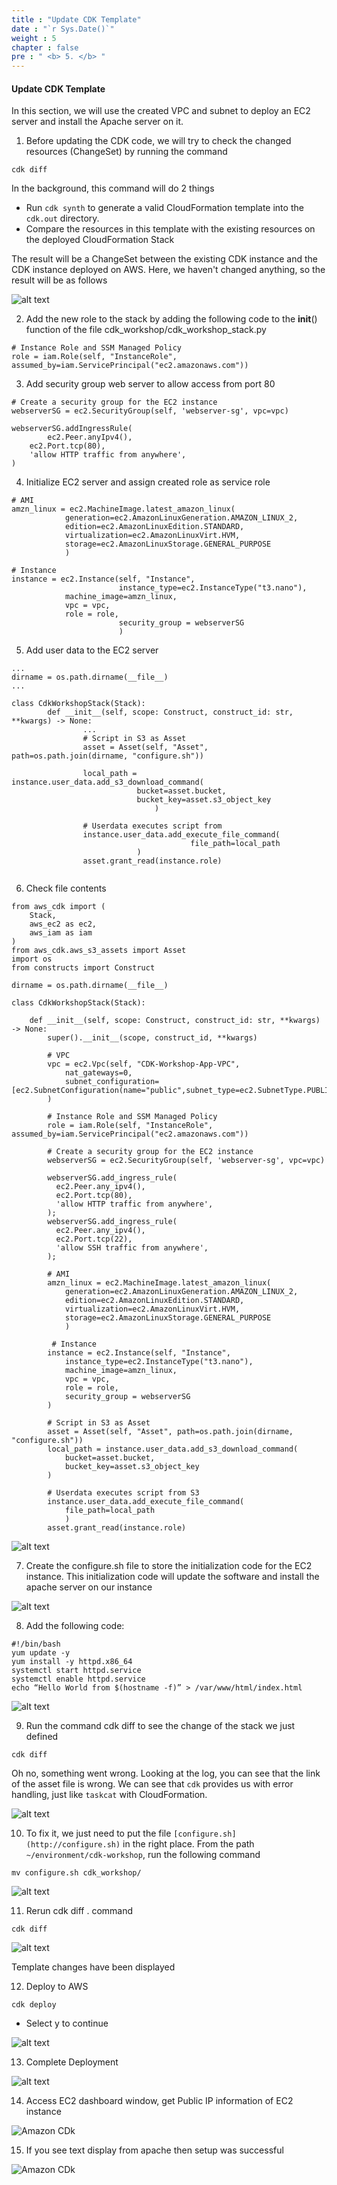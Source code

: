 ```yaml
---
title : "Update CDK Template"
date : "`r Sys.Date()`"
weight : 5
chapter : false
pre : " <b> 5. </b> "
---
```

 
#### Update CDK Template

In this section, we will use the created VPC and subnet to deploy an EC2 server and install the Apache server on it.

1. Before updating the CDK code, we will try to check the changed resources (ChangeSet) by running the command

```
cdk diff
```

In the background, this command will do 2 things

- Run `cdk synth` to generate a valid CloudFormation template into the `cdk.out` directory.
- Compare the resources in this template with the existing resources on the deployed CloudFormation Stack

The result will be a ChangeSet between the existing CDK instance and the CDK instance deployed on AWS. Here, we haven't changed anything, so the result will be as follows

![alt text](image.png)

2. Add the new role to the stack by adding the following code to the __init__() function of the file cdk_workshop/cdk_workshop_stack.py

```
# Instance Role and SSM Managed Policy
role = iam.Role(self, "InstanceRole", assumed_by=iam.ServicePrincipal("ec2.amazonaws.com"))
```

3. Add security group web server to allow access from port 80


```
# Create a security group for the EC2 instance
webserverSG = ec2.SecurityGroup(self, 'webserver-sg', vpc=vpc)
    
webserverSG.addIngressRule(
		ec2.Peer.anyIpv4(),
    ec2.Port.tcp(80),
    'allow HTTP traffic from anywhere',
)
```

4. Initialize EC2 server and assign created role as service role

```
# AMI
amzn_linux = ec2.MachineImage.latest_amazon_linux(
            generation=ec2.AmazonLinuxGeneration.AMAZON_LINUX_2,
            edition=ec2.AmazonLinuxEdition.STANDARD,
            virtualization=ec2.AmazonLinuxVirt.HVM,
            storage=ec2.AmazonLinuxStorage.GENERAL_PURPOSE
            )

# Instance
instance = ec2.Instance(self, "Instance",
						instance_type=ec2.InstanceType("t3.nano"),
            machine_image=amzn_linux,
            vpc = vpc,
            role = role,
						security_group = webserverSG
						)
```

5. Add user data to the EC2 server

```
...
dirname = os.path.dirname(__file__)
...

class CdkWorkshopStack(Stack):
		def __init__(self, scope: Construct, construct_id: str, **kwargs) -> None:
				...
				# Script in S3 as Asset
				asset = Asset(self, "Asset", path=os.path.join(dirname, "configure.sh"))
				
				local_path = instance.user_data.add_s3_download_command(
				            bucket=asset.bucket,
				            bucket_key=asset.s3_object_key
						        )
				
				# Userdata executes script from 
				instance.user_data.add_execute_file_command(
										file_path=local_path
				            )
				asset.grant_read(instance.role)
			
```
6. Check file contents


```
from aws_cdk import (
    Stack,
    aws_ec2 as ec2,
    aws_iam as iam
)
from aws_cdk.aws_s3_assets import Asset
import os
from constructs import Construct

dirname = os.path.dirname(__file__)

class CdkWorkshopStack(Stack):

    def __init__(self, scope: Construct, construct_id: str, **kwargs) -> None:
        super().__init__(scope, construct_id, **kwargs)
        
        # VPC
        vpc = ec2.Vpc(self, "CDK-Workshop-App-VPC",
            nat_gateways=0,
            subnet_configuration=[ec2.SubnetConfiguration(name="public",subnet_type=ec2.SubnetType.PUBLIC)]
        )
        
        # Instance Role and SSM Managed Policy
        role = iam.Role(self, "InstanceRole", assumed_by=iam.ServicePrincipal("ec2.amazonaws.com"))
        
        # Create a security group for the EC2 instance
        webserverSG = ec2.SecurityGroup(self, 'webserver-sg', vpc=vpc)
    
        webserverSG.add_ingress_rule(
          ec2.Peer.any_ipv4(),
          ec2.Port.tcp(80),
          'allow HTTP traffic from anywhere',
        );
        webserverSG.add_ingress_rule(
          ec2.Peer.any_ipv4(),
          ec2.Port.tcp(22),
          'allow SSH traffic from anywhere',
        );
        
        # AMI
        amzn_linux = ec2.MachineImage.latest_amazon_linux(
            generation=ec2.AmazonLinuxGeneration.AMAZON_LINUX_2,
            edition=ec2.AmazonLinuxEdition.STANDARD,
            virtualization=ec2.AmazonLinuxVirt.HVM,
            storage=ec2.AmazonLinuxStorage.GENERAL_PURPOSE
            )
        
         # Instance
        instance = ec2.Instance(self, "Instance",
            instance_type=ec2.InstanceType("t3.nano"),
            machine_image=amzn_linux,
            vpc = vpc,
            role = role,
            security_group = webserverSG
        )
            
        # Script in S3 as Asset
        asset = Asset(self, "Asset", path=os.path.join(dirname, "configure.sh"))
        local_path = instance.user_data.add_s3_download_command(
            bucket=asset.bucket,
            bucket_key=asset.s3_object_key
        )

        # Userdata executes script from S3
        instance.user_data.add_execute_file_command(
            file_path=local_path
            )
        asset.grant_read(instance.role)
```

![alt text](image-1.png)

7. Create the configure.sh file to store the initialization code for the EC2 instance. This initialization code will update the software and install the apache server on our instance

![alt text](image-3.png)


8. Add the following code:



```
#!/bin/bash
yum update -y
yum install -y httpd.x86_64
systemctl start httpd.service
systemctl enable httpd.service
echo “Hello World from $(hostname -f)” > /var/www/html/index.html
```

![alt text](image-2.png)

9. Run the command cdk diff to see the change of the stack we just defined

```
cdk diff
```

Oh no, something went wrong. Looking at the log, you can see that the link of the asset file is wrong. We can see that `cdk` provides us with error handling, just like `taskcat` with CloudFormation.

![alt text](image-4.png)


10. To fix it, we just need to put the file `[configure.sh](http://configure.sh)` in the right place. From the path `~/environment/cdk-workshop`, run the following command

```
mv configure.sh cdk_workshop/
```

![alt text](image-5.png)

11. Rerun cdk diff . command

```
cdk diff
```

![alt text](image-6.png)

Template changes have been displayed

12. Deploy to AWS

```
cdk deploy
```

- Select y to continue

![alt text](image-7.png)

13. Complete Deployment

![alt text](image-8.png)

14. Access EC2 dashboard window, get Public IP information of EC2 instance


![Amazon CDk](/images/4/00010.png?featherlight=false&width=90pc)


15. If you see text display from apache then setup was successful

![Amazon CDk](/images/4/00011.png?featherlight=false&width=90pc)